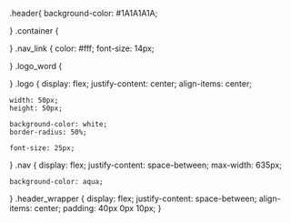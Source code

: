 .header{
    background-color: #1A1A1A1A;


}
.container {

}
.nav_link {
    color: #fff;
    font-size: 14px;


}
.logo_word {

}
.logo {
    display: flex;
    justify-content: center;
    align-items: center;

    width: 50px;
    height: 50px;

    background-color: white;
    border-radius: 50%;

    font-size: 25px;


}
.nav {
    display: flex;
    justify-content: space-between;
    max-width: 635px;

    background-color: aqua;
    

}
.header_wrapper {
    display: flex;
    justify-content: space-between;
    align-items: center;
    padding: 40px 0px 10px;
}
 
